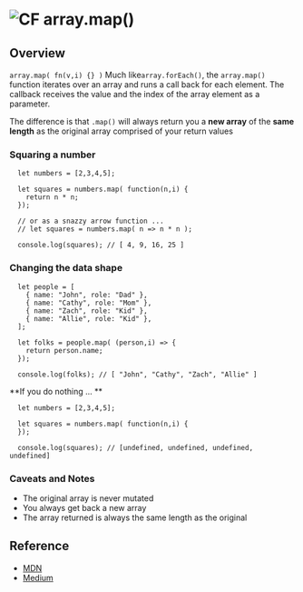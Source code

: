 ![CF](https://i.imgur.com/7v5ASc8.png) array.map()
=======
## Overview
`array.map( fn(v,i) {} )` Much like`array.forEach()`, the `array.map()` function iterates over an array and runs a call back for each element. The callback receives the value and the index of the array element as a parameter.

The difference is that `.map()` will always return you a **new array** of the **same length** as the original array comprised of your return values

### Squaring a number
```
  let numbers = [2,3,4,5];

  let squares = numbers.map( function(n,i) {
    return n * n;
  });

  // or as a snazzy arrow function ...
  // let squares = numbers.map( n => n * n );

  console.log(squares); // [ 4, 9, 16, 25 ]
```

### Changing the data shape
```
  let people = [
    { name: "John", role: "Dad" },
    { name: "Cathy", role: "Mom" },
    { name: "Zach", role: "Kid" },
    { name: "Allie", role: "Kid" },
  ];

  let folks = people.map( (person,i) => {
    return person.name;
  });

  console.log(folks); // [ "John", "Cathy", "Zach", "Allie" ]
```

**If you do nothing ... **

```
  let numbers = [2,3,4,5];

  let squares = numbers.map( function(n,i) {
  });

  console.log(squares); // [undefined, undefined, undefined, undefined]

```

### Caveats and Notes
- The original array is never mutated
- You always get back a new array
- The array returned is always the same length as the original

## Reference
* [MDN](https://developer.mozilla.org/en-US/docs/Web/JavaScript/Reference/Global_Objects/Array/map)
* [Medium](https://medium.com/@JeffLombardJr/understanding-foreach-map-filter-and-find-in-javascript-f91da93b9f2c)